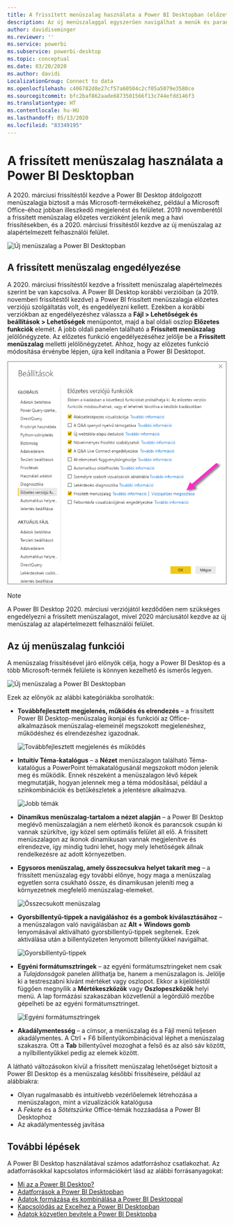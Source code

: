 ```yaml
---
title: A frissített menüszalag használata a Power BI Desktopban (előzetes verzió)
description: Az új menüszalaggal egyszerűen navigálhat a menük és parancsok között a Power BI Desktopban
author: davidiseminger
ms.reviewer: ''
ms.service: powerbi
ms.subservice: powerbi-desktop
ms.topic: conceptual
ms.date: 03/20/2020
ms.author: davidi
LocalizationGroup: Connect to data
ms.openlocfilehash: c406782d8e27cf57a60504c2cf05a5079e3580ce
ms.sourcegitcommit: bfc2baf862aade6873501566f13c744efdd146f3
ms.translationtype: HT
ms.contentlocale: hu-HU
ms.lasthandoff: 05/13/2020
ms.locfileid: "83349195"
---
```

# <a name="use-the-updated-ribbon-in-power-bi-desktop"></a>A frissített menüszalag használata a Power BI Desktopban

A 2020. márciusi frissítéstől kezdve a Power BI Desktop átdolgozott menüszalagja biztosít a más Microsoft-termékekéhez, például a Microsoft Office-éhoz jobban illeszkedő megjelenést és felületet. 2019 novemberétől a frissített menüszalag előzetes verzióként jelenik meg a havi frissítésekben, és a 2020. márciusi frissítéstől kezdve az új menüszalag az alapértelmezett felhasználói felület.

![Új menüszalag a Power BI Desktopban](media/desktop-ribbon/desktop-ribbon-02.png)

## <a name="how-to-enable-the-updated-ribbon"></a>A frissített menüszalag engedélyezése

A 2020. márciusi frissítéstől kezdve a frissített menüszalag alapértelmezés szerint be van kapcsolva. A Power BI Desktop korábbi verzióiban (a 2019. novemberi frissítéstől kezdve) a Power BI frissített menüszalagja előzetes verziójú szolgáltatás volt, és engedélyezni kellett. Ezekben a korábbi verziókban az engedélyezéshez válassza a **Fájl > Lehetőségek és beállítások > Lehetőségek** menüpontot, majd a bal oldali oszlop **Előzetes funkciók** elemét. A jobb oldali panelen található a **Frissített menüszalag** jelölőnégyzete. Az előzetes funkció engedélyezéséhez jelölje be a **Frissített menüszalag** melletti jelölőnégyzetet. Ahhoz, hogy az előzetes funkció módosítása érvénybe lépjen, újra kell indítania a Power BI Desktopot.

![A Power BI Desktop frissített menüszalagjának beállítása](media/desktop-ribbon/desktop-ribbon-01.png)

> [!NOTE]
> A Power BI Desktop 2020. márciusi verziójától kezdődően nem szükséges engedélyezni a frissített menüszalagot, mivel 2020 márciusától kezdve az új menüszalag az alapértelmezett felhasználói felület.

## <a name="features-of-the-new-ribbon"></a>Az új menüszalag funkciói

A menüszalag frissítésével járó előnyök célja, hogy a Power BI Desktop és a több Microsoft-termék felülete is könnyen kezelhető és ismerős legyen. 

![Új menüszalag a Power BI Desktopban](media/desktop-ribbon/desktop-ribbon-03.png)

Ezek az előnyök az alábbi kategóriákba sorolhatók:

* **Továbbfejlesztett megjelenés, működés és elrendezés** – a frissített Power BI Desktop-menüszalag ikonjai és funkciói az Office-alkalmazások menüszalag-elemeinél megszokott megjelenéshez, működéshez és elrendezéshez igazodnak.

    ![Továbbfejlesztett megjelenés és működés](media/desktop-ribbon/desktop-ribbon-04.png)

* **Intuitív Téma-katalógus** – a **Nézet** menüszalagon található Téma-katalógus a PowerPoint témakatalógusánál megszokott módon jelenik meg és működik. Ennek részeként a menüszalagon lévő képek megmutatják, hogyan jelennek meg a téma módosításai, például a színkombinációk és betűkészletek a jelentésre alkalmazva. 

    ![Jobb témák](media/desktop-ribbon/desktop-ribbon-05.png)

* **Dinamikus menüszalag-tartalom a nézet alapján** – a Power BI Desktop meglévő menüszalagján a nem elérhető ikonok és parancsok csupán ki vannak szürkítve, így közel sem optimális felület áll elő. A frissített menüszalagon az ikonok dinamikusan vannak megjelenítve és elrendezve, így mindig tudni lehet, hogy mely lehetőségek állnak rendelkezésre az adott környezetben.

* **Egysoros menüszalag, amely összecsukva helyet takarít meg** – a frissített menüszalag egy további előnye, hogy maga a menüszalag egyetlen sorra csukható össze, és dinamikusan jeleníti meg a környezetnek megfelelő menüszalag-elemeket. 

    ![Összecsukott menüszalag](media/desktop-ribbon/desktop-ribbon-06.png)

* **Gyorsbillentyű-tippek a navigáláshoz és a gombok kiválasztásához** – a menüszalagon való navigálásban az **Alt + Windows gomb** lenyomásával aktiválható gyorsbillentyű-tippek segítenek. Ezek aktiválása után a billentyűzeten lenyomott billentyűkkel navigálhat.

    ![Gyorsbillentyű-tippek](media/desktop-ribbon/desktop-ribbon-07.png)

* **Egyéni formátumsztringek** – az egyéni formátumsztringeket nem csak a *Tulajdonságok* panelen állíthatja be, hanem a menüszalagon is. Jelölje ki a testreszabni kívánt mértéket vagy oszlopot. Ekkor a kijelöléstől függően megnyílik a **Mértékeszközök** vagy **Oszlopeszközök** helyi menü. A lap formázási szakaszában közvetlenül a legördülő mezőbe gépelheti be az egyéni formátumsztringet.

    ![Egyéni formátumsztringek](media/desktop-ribbon/desktop-ribbon-08.png)

* **Akadálymentesség** – a címsor, a menüszalag és a Fájl menü teljesen akadálymentes. A Ctrl + F6 billentyűkombinációval léphet a menüszalag szakaszra. Ott a **Tab** billentyűvel mozoghat a felső és az alsó sáv között, a nyílbillentyűkkel pedig az elemek között.


A látható változásokon kívül a frissített menüszalag lehetőséget biztosít a Power BI Desktop és a menüszalag későbbi frissítéseire, például az alábbiakra:

* Olyan rugalmasabb és intuitívebb vezérlőelemek létrehozása a menüszalagon, mint a vizualizációk katalógusa
* A *Fekete* és a *Sötétszürke* Office-témák hozzáadása a Power BI Desktophoz
* Az akadálymentesség javítása


## <a name="next-steps"></a>További lépések
A Power BI Desktop használatával számos adatforráshoz csatlakozhat. Az adatforrásokkal kapcsolatos információkért lásd az alábbi forrásanyagokat:

* [Mi az a Power BI Desktop?](../fundamentals/desktop-what-is-desktop.md)
* [Adatforrások a Power BI Desktopban](../connect-data/desktop-data-sources.md)
* [Adatok formázása és kombinálása a Power BI Desktoppal](../connect-data/desktop-shape-and-combine-data.md)
* [Kapcsolódás az Excelhez a Power BI Desktopban](../connect-data/desktop-connect-excel.md)   
* [Adatok közvetlen bevitele a Power BI Desktopba](../connect-data/desktop-enter-data-directly-into-desktop.md)   
